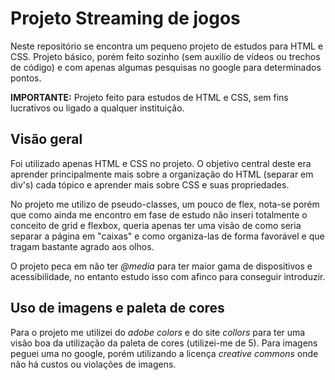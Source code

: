 # Projeto Streaming de jogos
  Neste repositório se encontra um pequeno projeto de estudos para HTML e CSS. Projeto básico, porém feito sozinho (sem auxilío de vídeos ou trechos de código) e com apenas algumas pesquisas no google para determinados pontos.

**IMPORTANTE:** Projeto feito para estudos de HTML e CSS, sem fins lucrativos ou ligado a qualquer instituição.

## Visão geral 
  Foi utilizado apenas HTML e CSS no projeto. O objetivo central deste era aprender principalmente mais sobre a organização do HTML (separar em div's) cada tópico e aprender mais sobre CSS e suas propriedades.
  
  No projeto me utilizo de pseudo-classes, um pouco de flex, nota-se porém que como ainda me encontro em fase de estudo não inseri totalmente o conceito de grid e flexbox, queria apenas ter uma visão de como seria separar a página em "caixas" e como organiza-las de forma favorável e que tragam bastante agrado aos olhos.
  
  O projeto peca em não ter *@media* para ter maior gama de dispositivos e acessibilidade, no entanto estudo isso com afinco para conseguir introduzir.
  
  ## Uso de imagens e paleta de cores
  Para o projeto me utilizei do *adobe colors* e do site *collors* para ter uma visão boa da utilização da paleta de cores (utilizei-me de 5).
  Para imagens peguei uma no google, porém utilizando a licença *creative commons* onde não há custos ou violações de imagens.
